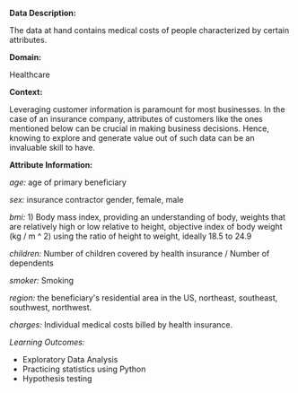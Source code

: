 **Data Description:**

The data at hand contains medical costs of people characterized by certain
attributes.

**Domain:**

Healthcare

**Context:**

Leveraging customer information is paramount for most businesses. In the case
of an insurance company, attributes of customers like the ones mentioned
below can be crucial in making business decisions. Hence, knowing to explore
and generate value out of such data can be an invaluable skill to have.

**Attribute Information:**

*age:* age of primary beneficiary

*sex:* insurance contractor gender, female, male

*bmi:* 1) Body mass index, providing an understanding of body, weights that are
relatively high or low relative to height, objective index of body weight (kg / m ^
2) using the ratio of height to weight, ideally 18.5 to 24.9

*children:* Number of children covered by health insurance / Number of
dependents

*smoker:* Smoking

*region:* the beneficiary's residential area in the US, northeast, southeast,
southwest, northwest.

*charges:* Individual medical costs billed by health insurance.

*Learning Outcomes:*
- Exploratory Data Analysis
- Practicing statistics using Python
- Hypothesis testing
